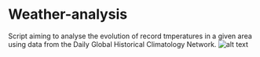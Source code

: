 # Weather-analysis
Script aiming to analyse the evolution of record tmperatures in a given area using data from  the Daily Global Historical Climatology Network.
![alt text](https://github.com/martichaut/Wather-analysis/Michigan_2015.jpg?raw=true)

